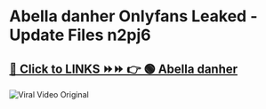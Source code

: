
 # Abella danher Onlyfans Leaked - Update Files n2pj6

## <h2><a href="https://clipsfans.com/Abella_danher&ref=git">🔗 Click to LINKS ⏩⏩ 👉 🟢 Abella danher </a></h2>

<a href="https://clipsfans.com/Abella_danher&ref=git" rel="nofollow" data-target="animated-image.originalLink"><img src="https://i.ibb.co.com/xMMVF88/686577567.gif" alt="Viral Video Original" style="max-width: 100%; display: inline-block;" data-target="animated-image.originalImage"></a>

